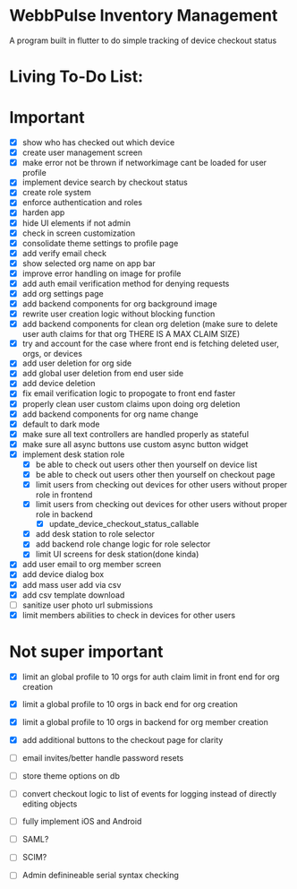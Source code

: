 # WebbPulse Inventory Management

A program built in flutter to do simple tracking of device checkout status

# Living To-Do List:

# Important

- [x]  show who has checked out which device
- [x]  create user management screen
- [x]  make error not be thrown if networkimage cant be loaded for user profile
- [x]  implement device search by checkout status
- [x]  create role system
- [x]  enforce authentication and roles
- [x]  harden app
- [x]  hide UI elements if not admin
- [x]  check in screen customization
- [x]  consolidate theme settings to profile page
- [x]  add verify email check
- [x]  show selected org name on app bar
- [x]  improve error handling on image for profile
- [x]  add auth email verification method for denying requests
- [x]  add org settings page
- [x]  add backend components for org background image
- [x]  rewrite user creation logic without blocking function
- [x]  add backend components for clean org deletion (make sure to delete user auth claims for that org THERE IS A MAX CLAIM SIZE)
- [x]  try and account for the case where front end is fetching deleted user, orgs, or devices
- [x]  add user deletion for org side
- [x]  add global user deletion from end user side
- [x]  add device deletion
- [x]  fix email verification logic to propogate to front  end faster
- [x]  properly clean user custom claims upon doing org deletion
- [x]  add backend components for org name change
- [x]  default to dark mode
- [x]  make sure all text controllers are handled properly as stateful
- [x]  make sure all async buttons use custom async button widget
- [x]  implement desk station role
    - [x]  be able to check out users other then yourself on device list
    - [x]  be able to check out users other then yourself on checkout page
    - [x]  limit users from checking out devices for other users without proper role in frontend
    - [x]  limit users from checking out devices for other users without proper role in backend
        - [x]  update_device_checkout_status_callable
    - [x]  add desk station to role selector
    - [x]  add backend role change logic for role selector
    - [x]  limit UI screens for desk station(done kinda)
- [x]  add user email to org member screen
- [x]  add device dialog box
- [x]  add mass user add via csv
- [x]  add csv template download
- [ ]  sanitize user photo url submissions
- [x]  limit members abilities to check in devices for other users

# Not super important

- [x]  limit an global profile to 10 orgs for auth claim limit in front end for org creation
- [x]  limit a global profile to 10 orgs in back end for org creation
- [x]  limit a global profile to 10 orgs in backend for org member creation
- [x]  add additional buttons to the checkout page for clarity
- [ ]  email invites/better handle password resets
- [ ]  store theme options on db
- [ ]  convert checkout logic to list of events for logging instead of directly editing objects
- [ ]  fully implement iOS and Android
- [ ]  SAML?
- [ ]  SCIM?
- [ ]  Admin definineable serial syntax checking

